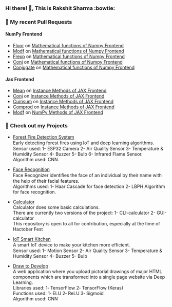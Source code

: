 ### Hi there! 👋, This is **Rakshit Sharma** :bowtie:

### 🔨 My recent Pull Requests

#### NumPy Frontend
- [Floor](https://github.com/unifyai/ivy/pull/12948) on [Mathematical functions of Numpy Frontend](https://github.com/unifyai/ivy/issues/1525)
- [Modf](https://github.com/unifyai/ivy/pull/11680) on [Mathematical functions of Numpy Frontend](https://github.com/unifyai/ivy/issues/1525)
- [Frexp](https://github.com/unifyai/ivy/pull/11681) on [Mathematical functions of Numpy Frontend](https://github.com/unifyai/ivy/issues/1525)
- [Conj](https://github.com/unifyai/ivy/pull/13248) on [Mathematical functions of Numpy Frontend](https://github.com/unifyai/ivy/issues/1525)
- [Conjugate](https://github.com/unifyai/ivy/pull/14594) on [Mathematical functions of Numpy Frontend](https://github.com/unifyai/ivy/issues/1525)

#### Jax Frontend
- [Mean](https://github.com/unifyai/ivy/pull/14172) on [Instance Methods of JAX Frontend](https://github.com/unifyai/ivy/issues/3617)
- [Conj](https://github.com/unifyai/ivy/pull/14541) on [Instance Methods of JAX Frontend](https://github.com/unifyai/ivy/issues/3617)
- [Cumsum](https://github.com/unifyai/ivy/pull/14952) on [Instance Methods of JAX Frontend](https://github.com/unifyai/ivy/issues/3617)
- [Comprod](https://github.com/unifyai/ivy/pull/14955) on [Instance Methods of JAX Frontend](https://github.com/unifyai/ivy/issues/3617)
- [Modf](https://github.com/unifyai/ivy/pull/14525) on [NumPy Methods of JAX Frontend](https://github.com/unifyai/ivy/issues/8426)

### 👷 Check out my Projects

- [Forest Fire Detection System](https://github.com/RakshitKumar04/Forest-Fire-Detection-System)<br>
  Early detecting forest ﬁres using IoT and deep learning algorithms.<br>
  Sensor used: 1- ESP32 Camera 2- Air Quality Sensor 3- Temperature & Humidity Sensor 4- Buzzer 5- Bulb 6- Infrared Flame Sensor.<br>
  Algorithm used: CNN.<br>

- [Face Recognition](https://github.com/RakshitKumar04/Face_Recognition)<br>
  Face Recognizer identiﬁes the face of an individual by their name with the help of their facial features.<br>
  Algorithms used: 1- Haar Cascade for face detection 2- LBPH Algorithm for face recognition.<br>

- [Calculator](https://github.com/RakshitKumar04/Calculator)<br>
  Calculator does some basic calculations.<br>
  There are currently two versions of the project: 1- CLI-calculator 2- GUI-calculator<br>
  This repository is open to all for contribution, especially at the time of Hactober Fest<br>

- [IoT Smart Kitchen](https://github.com/RakshitKumar04/IoT_Smart_Kitchen)<br>
  A smart IoT device to make your kitchen more eﬃcient.<br>
  Sensor used: 1- Motion Sensor 2- Air Quality Sensor 3- Temperature & Humidity Sensor 4- Buzzer 5- Bulb<br>
  
- [Draw to Develop](https://github.com/RakshitKumar04/Draw2Develop-2)<br>
  A web application where you upload pictorial drawings of major HTML components which are transformed into a single page website via Deep Learning. <br>
  Libraries used: 1‑ TensorFlow 2‑ TensorFlow (Keras) <br>
  Functions used: 1‑ ELU 2‑ ReLU 3‑ Sigmoid <br>
  Algorithm used: CNN <br>
